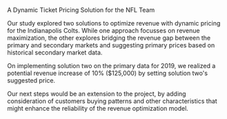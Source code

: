 A Dynamic Ticket Pricing Solution for the NFL Team

Our study explored two solutions to optimize revenue with dynamic pricing for the Indianapolis Colts. While one approach focusses on revenue maximization, the other explores bridging the revenue gap between the primary and secondary markets and suggesting primary prices based on historical secondary market data.

On implementing solution two on the primary data for 2019, we realized a potential revenue increase of  10% ($125,000) by setting solution two's suggested price. 

Our next steps would be an extension to the project, by adding consideration of customers buying patterns and other characteristics that might enhance the reliability of the revenue optimization model.

